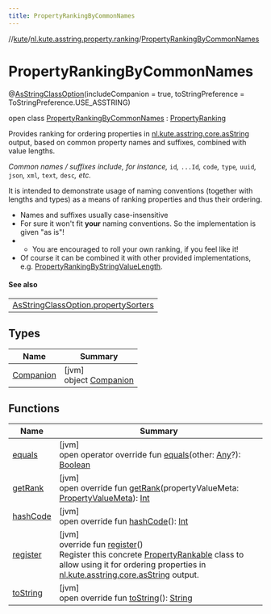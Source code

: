 ```yaml
---
title: PropertyRankingByCommonNames
---
```

//[kute](../../../index.html)/[nl.kute.asstring.property.ranking](../index.html)/[PropertyRankingByCommonNames](index.html)



# PropertyRankingByCommonNames





@[AsStringClassOption](../../nl.kute.asstring.annotation.option/-as-string-class-option/index.html)(includeCompanion = true, toStringPreference = ToStringPreference.USE_ASSTRING)



open class [PropertyRankingByCommonNames](index.html) : [PropertyRanking](../-property-ranking/index.html)

Provides ranking for ordering properties in [nl.kute.asstring.core.asString](../../nl.kute.asstring.core/as-string.html) output, based on common property names and suffixes, combined with value lengths.



*Common names / suffixes include, for instance,* `id`*,* `...Id`*,* `code`*,* `type`*,* `uuid`*,* `json`*,* `xml`*,* `text`*,* `desc`*, etc.*



It is intended to demonstrate usage of naming conventions (together with lengths and types) as a means of ranking properties and thus their ordering.



- 
   Names and suffixes usually case-insensitive
- 
   For sure it won't fit **your** naming conventions. So the implementation is given &quot;as is&quot;!
- - 
      You are encouraged to roll your own ranking, if you feel like it!
- 
   Of course it can be combined it with other provided implementations, e.g. [PropertyRankingByStringValueLength](../-property-ranking-by-string-value-length/index.html).




#### See also


| |
|---|
| [AsStringClassOption.propertySorters](../../nl.kute.asstring.annotation.option/-as-string-class-option/property-sorters.html) |


## Types


| Name | Summary |
|---|---|
| [Companion](-companion/index.html) | [jvm]<br>object [Companion](-companion/index.html) |


## Functions


| Name | Summary |
|---|---|
| [equals](../-property-ranking/equals.html) | [jvm]<br>open operator override fun [equals](../-property-ranking/equals.html)(other: [Any](https://kotlinlang.org/api/latest/jvm/stdlib/kotlin/-any/index.html)?): [Boolean](https://kotlinlang.org/api/latest/jvm/stdlib/kotlin/-boolean/index.html) |
| [getRank](get-rank.html) | [jvm]<br>open override fun [getRank](get-rank.html)(propertyValueMeta: [PropertyValueMeta](../../nl.kute.asstring.property.meta/-property-value-meta/index.html)): [Int](https://kotlinlang.org/api/latest/jvm/stdlib/kotlin/-int/index.html) |
| [hashCode](../-property-ranking/hash-code.html) | [jvm]<br>open override fun [hashCode](../-property-ranking/hash-code.html)(): [Int](https://kotlinlang.org/api/latest/jvm/stdlib/kotlin/-int/index.html) |
| [register](../-property-ranking/register.html) | [jvm]<br>override fun [register](../-property-ranking/register.html)()<br>Register this concrete [PropertyRankable](../-property-rankable/index.html) class to allow using it for ordering properties in [nl.kute.asstring.core.asString](../../nl.kute.asstring.core/as-string.html) output. |
| [toString](to-string.html) | [jvm]<br>open override fun [toString](to-string.html)(): [String](https://kotlinlang.org/api/latest/jvm/stdlib/kotlin/-string/index.html) |

